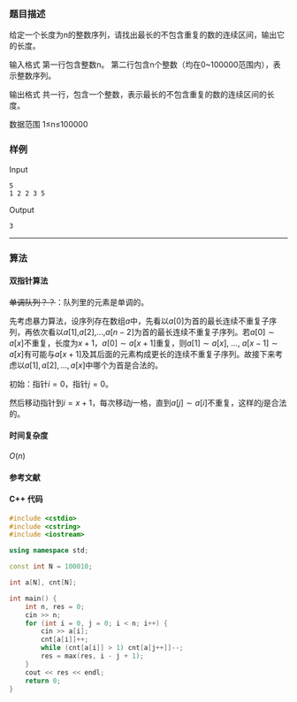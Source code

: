 ### 题目描述

给定一个长度为n的整数序列，请找出最长的不包含重复的数的连续区间，输出它的长度。

输入格式
第一行包含整数n。
第二行包含n个整数（均在0~100000范围内），表示整数序列。

输出格式
共一行，包含一个整数，表示最长的不包含重复的数的连续区间的长度。

数据范围
1≤n≤100000

### 样例

Input

```
5
1 2 2 3 5
```

Output

```
3
```

----------

### 算法
#### 双指针算法

~~单调队列？？~~：队列里的元素是单调的。

先考虑暴力算法，设序列存在数组$a$中，先看以$a[0]$为首的最长连续不重复子序列，再依次看以$a[1]$,$a[2]$,...,$a[n - 2]$为首的最长连续不重复子序列。若$a[0] \sim a[x]$不重复，长度为$x + 1$，$a[0] \sim a[x + 1]$重复，则$a[1] \sim a[x]$, ..., $a[x - 1] \sim a[x]$有可能与$a[x + 1]$及其后面的元素构成更长的连续不重复子序列。故接下来考虑以$a[1], a[2], ... , a[x]$中哪个为首是合法的。

初始：指针$i = 0$，指针$j = 0$。

然后移动指针到$i = x + 1$，每次移动$j$一格，直到$a[j] \sim a[i]$不重复，这样的$j$是合法的。

#### 时间复杂度

$O(n)$

#### 参考文献

#### C++ 代码

``` cpp
#include <cstdio>
#include <cstring>
#include <iostream>

using namespace std;

const int N = 100010;

int a[N], cnt[N];

int main() {
    int n, res = 0;
    cin >> n;
    for (int i = 0, j = 0; i < n; i++) {
        cin >> a[i];
        cnt[a[i]]++;
        while (cnt[a[i]] > 1) cnt[a[j++]]--;
        res = max(res, i - j + 1);
    }
    cout << res << endl;
    return 0;
}
```